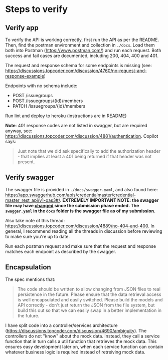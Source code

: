 # Steps to verify

## Verify app

To verify the API is working correctly, first run the API as per the README. Then, find the postman environment and collection in `./docs`. Load them both into Postman (https://www.postman.com/) and run each request. Both success and fail cases are documented, including 200, 404, 400 and 401.

The request and response schema for some endpoints is missing (see: https://discussions.topcoder.com/discussion/4760/no-request-and-response-example)

Endpoints with no schema include:
- POST /issuegroups
- POST /issuegroups/{id}/members
- PATCH /issuegroups/{id}/members

Run lint and deploy to heroku (instructions are in README)

**Note**: 401 response codes are not listed in swagger, but are required anyway, see: https://discussions.topcoder.com/discussion/4881/authentication. Copilot says: 
> Just note that we did ask specifically to add the authorization header - that implies at least a 401 being returned if that header was not present.

## Verify swagger

The swagger file is provided in `./docs/swagger.yaml`, and also found here: https://app.swaggerhub.com/apis/credentialmaster/credential-master_rest_api/v1-oas3#/. **EXTREMELY IMPORTANT NOTE: the swagger file may have [changed](https://discussions.topcoder.com/discussion/4926/swagger-recently-updated) since the submission phase ended. The `swagger.yaml` in the `docs` folder is the swagger file as of my submission.**

Also take note of this thread: https://discussions.topcoder.com/discussion/4889/no-404-and-400. In general, I recommend reading all the threads in discussion before reviewing to make sure you're up to date.

Run each postman request and make sure that the request and response matches each endpoint as described by the swagger.


## Encapsulation
The spec mentions that:

> The code should be written to allow changing from JSON files to real persistence in the future. Please ensure that the data retrieval access is well encapsulated and easily switched. Please build the models and API correctly - don't just return the JSON from the file system, but build this out so that we can easily swap in a better implementation in the future.

I have split code into a controller/services architecture (https://discussions.topcoder.com/discussion/4690/ambiguity). The controllers do not "know" about the mock data. Instead, they call a service function that in turn calls a util function that retrieves the mock data. This ensures easy development later on, when each service function can contain whatever business logic is required instead of retreiving mock data.

